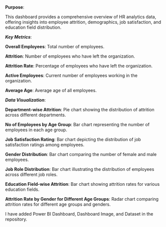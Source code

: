 **Purpose**:

This dashboard provides a comprehensive overview of HR analytics data, offering insights into employee attrition, demographics, job satisfaction, and education field distribution.

***Key Metrics***:

**Overall Employees**: Total number of employees.

**Attrition**: Number of employees who have left the organization.

**Attrition Rate**: Percentage of employees who have left the organization.

**Active Employees**: Current number of employees working in the organization.

**Average Age**: Average age of all employees.

***Data Visualization***:

**Department-wise Attrition**: Pie chart showing the distribution of attrition across different departments.

**No of Employees by Age Group**: Bar chart representing the number of employees in each age group.
    
**Job Satisfaction Rating**: Bar chart depicting the distribution of job satisfaction ratings among employees.

**Gender Distribution**: Bar chart comparing the number of female and male employees.

**Job Role Distribution**: Bar chart illustrating the distribution of employees across different job roles.

**Education Field-wise Attrition**: Bar chart showing attrition rates for various education fields.

**Attrition Rate by Gender for Different Age Groups**: Radar chart comparing attrition rates for different age groups and genders.

I have added Power BI Dashboard, Dashboard Image, and Dataset in the repository.
